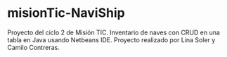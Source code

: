 # misionTic-NaviShip

Proyecto del ciclo 2 de Misión TIC. Inventario de naves con CRUD en una tabla en Java usando Netbeans IDE.
Proyecto realizado por Lina Soler y Camilo Contreras.
